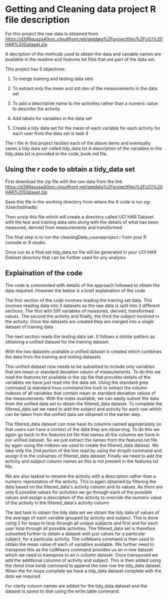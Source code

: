 # Getting and Cleaning data project R file description

For this project the raw data is obtained from https://d396qusza40orc.cloudfront.net/getdata%2Fprojectfiles%2FUCI%20HAR%20Dataset.zip 

A decription of the methods used to obtain the data and variable names are available in the readme and features txt files that are part of the data set.


This project has 5 objectives:

1) To merge training and testing data sets

2) To extract only the mean and std dev of the measurements in the data set

3) To add a descriptive name to the activities rather than a numeric value to describe the activity

4) Add labels for variables in the data set

5) Create a tidy data set for the mean of each variable for each activity for each user from the data set in task 4

The r file in this project tackles each of the above items and eventually saves a tidy data set called tidy_data.txt
A description of the variables in the tidy_data.txt is provided in the code_book.md file.

## Using the r code to obtain a tidy_data set

First download the zip file with the raw data from the link https://d396qusza40orc.cloudfront.net/getdata%2Fprojectfiles%2FUCI%20HAR%20Dataset.zip 

Save this file in the working directory from where the R code is run eg: /User/tadinadb/

Then unzip this file which will create a directory called UCI HAR Dataset with the test and training data sets along with
the details of what has been measured, derived from measurements and transformed

The final step is to run the cleaningData_courseproject.r from your R console or R studio.

Once run as a final set tidy_data.txt file will be generated in your UCI HAR Dataset directory that can be further used for any analysis

## Explaination of the code

The code is commented with details of the approach followed to obtain the data required. However the below is a brief explaination
of the code

The first section of the code involves reading the training set data. This involves reading data into 3 datasets as the raw data
is split into 3 different sections. The first with 591 variables of measured, derived, transformed values. The second the activity
and finally, the third the subject involved in the activity. Once the datasets are created they are merged into a single dataset
of training data

The next section reads the testing data set. It follows a similar pattern as obtaining a unified dataset for the training dataset.


With the two datasets available a unified dataset is created which combines the data from the training and testing datasets.

This unified dataset now needs to be subsetted to include only variables that are mean or standard deviation values of measurements.
To do this we read the features.txt available in the zip file that provides details of the variables we have just read into the data set.
Using the standard grep command (a standard linux command line tool) to extract the column indexes of all variables that contain
mean or standard deviation values of the measurements. With the index available, we can easily subset the data from the unified data set
to obtain the filtered_data dataset. To complete the filtered_data set we need to add the subject and activity for each row which
can be taken from the unified data set obtained in the earlier step.

The filtered_data dataset can now have its columns named appropriately so that users can have a context of the data they are observing.
To do this we again go back to the features.txt file that names all the columns we have in our unified dataset. So we just extract
the names from the features.txt file by again using the indexes we used to create the filtered_data dataset. We take only the 2nd 
portion of the line read by using the strsplit command and assign it to the colnames of filtered_data dataset. Finally we need to
add the activity and subject column names as this is not present in the features.txt file.

We are also tasked to rename the activity with a description rather than a numeric represtation of the activity. This is again
obtained by filtering the data based on the filtered_data's activity column and its values. As there are only 6 possible values 
for activities we go through each of the possible values and assign a description of the activity to override the numeric value
of the activity in the filtered_data's activity column

The last task to obtain the tidy data set we obtain the tidy data of values of the average of each variable grouped by activity
and subject. This is done using 2 for loops to loop through all unique subjects and first and for each user loop through all possible
activities. The filtered_data set is therefore subsetted further to obtain a dataset with just values for a particular subject, for 
a particular activity. The colMeans command is then used to obtain the mean value of each of variables available. We further 
need to transpose this as the colMeans command provides us an n-row dataset which we need to transpose to an n-column dataset.
Once transposed we add the additional columns of activity and subject. This is then added using the rbind (row bind) command to append
the new row the tidy_data dataset. When the for loops complete we have a tidy_data dataset complete with the data we required.

For clarity column names are added for the tidy_data dataset and the dataset is saved to disk using the write.table command.
